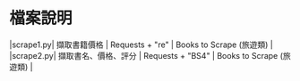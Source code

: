 # 檔案說明
|scrape1.py| 擷取書籍價格 | Requests + "re" | Books to Scrape (旅遊類) |
|scrape2.py| 擷取書名、價格、評分 | Requests + "BS4" | Books to Scrape (旅遊類) |
